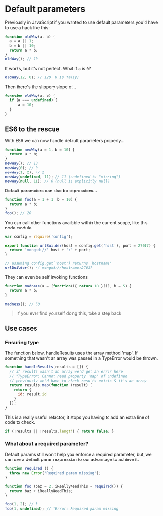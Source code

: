 # Default parameters

Previously in JavaScript if you wanted to use default parameters you'd have to use a hack like this:

```javascript
function oldWay(a, b) {
  a = a || 1;
  b = b || 10;
  return a * b;
}
oldWay(); // 10
```

It works, but it's not perfect. What if ```a``` is ```0```?

```javascript
oldWay(12, 0); // 120 (0 is falsy)
```

Then there's the slippery slope of...

```javascript
function oldWay(a, b) {
  if (a === undefined) {
      a = 10;
  }
}
```

## ES6 to the rescue

With ES6 we can now handle default parameters properly...

```javascript
function newWay(a = 1, b = 10) {
  return a * b;
}
newWay(); // 10
newWay(0); // 0
newWay(1, 2); // 2
newWay(undefined, 11); // 11 (undefined is "missing")
newWay(null, 11); // 0 (null is explicitly null)
```

Default parameters can also be expressions...

```javascript
function foo(a = 1 + 1, b = 10) {
  return a * b;
}
foo(); // 20
```

You can call other functions available within the current scope, like this node module....

```javascript
var config = require('config');

export function urlBuilder(host = config.get('host'), port = 27017) {
  return 'mongod://' host + ':' + port;
}

// assuming config.get('host') returns 'hostname'
urlBuilder(); // mongod://hostname:27017
```

They can even be self invoking functions

```javascript
function madness(a = (function(){ return 10 }()), b = 5) {
  return a * b;
}

madness(); // 50
```

> If you ever find yourself doing this, take a step back

## Use cases

### Ensuring type

The function below, handleResults uses the array method 'map'. If something that wasn't an array was passed in a TypeError would be thrown.


```javascript
function handleResults(results = []) {
  // if results wasn't an array we'd get an error here
  // "TypeError: Cannot read property 'map' of undefined
  // previously we'd have to check results exists & it's an array
  return results.map(function (result) {
    return {
      id: result.id
    }
  });
}
```

This is a really useful refactor, it stops you having to add an extra line of code to check.
```javascript
if (!results || !results.length) { return false; }
```

### What about a required parameter?

Default params still won't help you enforce a required parameter, but, we can use a default param expression to our advantage to achieve it.

```javascript
function required () {
  throw new Error('Required param missing');
}

function foo (baz = 2, iReallyNeedThis = required()) {
  return baz + iReallyNeedThis;
}

foo(1, 2); // 3
foo(1, undefined); // "Error: Required param missing
```
